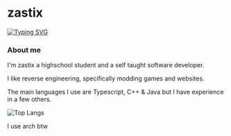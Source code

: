 <h1>zastix</h1>
<a href="https://git.io/typing-svg"><img src="https://readme-typing-svg.demolab.com?font=Fira+Code&pause=1000&random=false&width=435&lines=fullstack+web+developer;horrible+reverse+engineer;typescript+enthusiast" alt="Typing SVG" /></a>

### About me
I'm zastix a highschool student and a self taught software developer. 

I like reverse engineering, specifically modding games and websites.

The main languages I use are Typescript, C++ & Java but I have experience in a few others.

<img src="https://github-readme-stats-taupe-seven-79.vercel.app/api/top-langs/?username=zastlx&hide=webassembly&theme=midnight-purple&langs_count=6&exclude_repo=nebulet,betastar.js" alt="Top Langs">


I use arch btw
